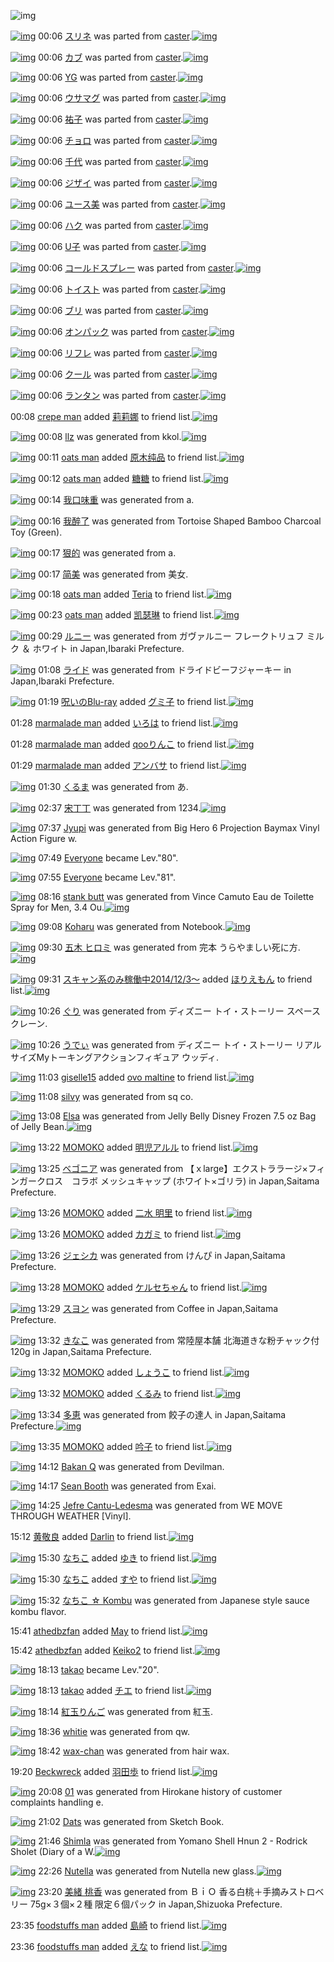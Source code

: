 ![img](http://gdrive-cdn.herokuapp.com/get/0B-nxIpt4DE2TdGhPalFPcFpSY0E/512px-barcode.png)

[![img](http://www.deviantsart.com/2g1080f.png)](http://www.barcodekanojo.com/kanojo/753433/%E3%82%B9%E3%83%AA%E3%83%8D) 00:06 [スリネ](http://www.barcodekanojo.com/kanojo/753433/%E3%82%B9%E3%83%AA%E3%83%8D) was parted from [caster](http://www.barcodekanojo.com/kanojo/753433/%E3%82%B9%E3%83%AA%E3%83%8D).[![img](http://www.deviantsart.com/n3nut1.jpeg)](http://www.barcodekanojo.com/user/240377/caster) 

[![img](http://www.deviantsart.com/3ue7g7q.png)](http://www.barcodekanojo.com/kanojo/756408/%E3%82%AB%E3%83%96) 00:06 [カブ](http://www.barcodekanojo.com/kanojo/756408/%E3%82%AB%E3%83%96) was parted from [caster](http://www.barcodekanojo.com/kanojo/756408/%E3%82%AB%E3%83%96).[![img](http://www.deviantsart.com/n3nut1.jpeg)](http://www.barcodekanojo.com/user/240377/caster) 

[![img](http://www.deviantsart.com/13mvmog.png)](http://www.barcodekanojo.com/kanojo/754285/YG) 00:06 [YG](http://www.barcodekanojo.com/kanojo/754285/YG) was parted from [caster](http://www.barcodekanojo.com/kanojo/754285/YG).[![img](http://www.deviantsart.com/n3nut1.jpeg)](http://www.barcodekanojo.com/user/240377/caster) 

[![img](http://www.deviantsart.com/1ff95g.png)](http://www.barcodekanojo.com/kanojo/788418/%E3%82%A6%E3%82%B5%E3%83%9E%E3%82%B0) 00:06 [ウサマグ](http://www.barcodekanojo.com/kanojo/788418/%E3%82%A6%E3%82%B5%E3%83%9E%E3%82%B0) was parted from [caster](http://www.barcodekanojo.com/kanojo/788418/%E3%82%A6%E3%82%B5%E3%83%9E%E3%82%B0).[![img](http://www.deviantsart.com/n3nut1.jpeg)](http://www.barcodekanojo.com/user/240377/caster) 

[![img](http://www.deviantsart.com/3ap5o70.png)](http://www.barcodekanojo.com/kanojo/1290806/%E7%A5%90%E5%AD%90) 00:06 [祐子](http://www.barcodekanojo.com/kanojo/1290806/%E7%A5%90%E5%AD%90) was parted from [caster](http://www.barcodekanojo.com/kanojo/1290806/%E7%A5%90%E5%AD%90).[![img](http://www.deviantsart.com/n3nut1.jpeg)](http://www.barcodekanojo.com/user/240377/caster) 

[![img](http://www.deviantsart.com/19h71di.png)](http://www.barcodekanojo.com/kanojo/788187/%E3%83%81%E3%83%A7%E3%83%AD) 00:06 [チョロ](http://www.barcodekanojo.com/kanojo/788187/%E3%83%81%E3%83%A7%E3%83%AD) was parted from [caster](http://www.barcodekanojo.com/kanojo/788187/%E3%83%81%E3%83%A7%E3%83%AD).[![img](http://www.deviantsart.com/n3nut1.jpeg)](http://www.barcodekanojo.com/user/240377/caster) 

[![img](http://www.deviantsart.com/1tpm2af.png)](http://www.barcodekanojo.com/kanojo/791936/%E5%8D%83%E4%BB%A3) 00:06 [千代](http://www.barcodekanojo.com/kanojo/791936/%E5%8D%83%E4%BB%A3) was parted from [caster](http://www.barcodekanojo.com/kanojo/791936/%E5%8D%83%E4%BB%A3).[![img](http://www.deviantsart.com/n3nut1.jpeg)](http://www.barcodekanojo.com/user/240377/caster) 

[![img](http://www.deviantsart.com/3b5bdjk.png)](http://www.barcodekanojo.com/kanojo/795209/%E3%82%B8%E3%82%B6%E3%82%A4) 00:06 [ジザイ](http://www.barcodekanojo.com/kanojo/795209/%E3%82%B8%E3%82%B6%E3%82%A4) was parted from [caster](http://www.barcodekanojo.com/kanojo/795209/%E3%82%B8%E3%82%B6%E3%82%A4).[![img](http://www.deviantsart.com/n3nut1.jpeg)](http://www.barcodekanojo.com/user/240377/caster) 

[![img](http://www.deviantsart.com/1p3p9k8.png)](http://www.barcodekanojo.com/kanojo/795242/%E3%83%A6%E3%83%BC%E3%82%B9%E7%BE%8E) 00:06 [ユース美](http://www.barcodekanojo.com/kanojo/795242/%E3%83%A6%E3%83%BC%E3%82%B9%E7%BE%8E) was parted from [caster](http://www.barcodekanojo.com/kanojo/795242/%E3%83%A6%E3%83%BC%E3%82%B9%E7%BE%8E).[![img](http://www.deviantsart.com/n3nut1.jpeg)](http://www.barcodekanojo.com/user/240377/caster) 

[![img](http://www.deviantsart.com/1ke6cfa.png)](http://www.barcodekanojo.com/kanojo/757476/%E3%83%8F%E3%82%AF) 00:06 [ハク](http://www.barcodekanojo.com/kanojo/757476/%E3%83%8F%E3%82%AF) was parted from [caster](http://www.barcodekanojo.com/kanojo/757476/%E3%83%8F%E3%82%AF).[![img](http://www.deviantsart.com/n3nut1.jpeg)](http://www.barcodekanojo.com/user/240377/caster) 

[![img](http://www.deviantsart.com/29f8pat.png)](http://www.barcodekanojo.com/kanojo/761958/U%E5%AD%90) 00:06 [U子](http://www.barcodekanojo.com/kanojo/761958/U%E5%AD%90) was parted from [caster](http://www.barcodekanojo.com/kanojo/761958/U%E5%AD%90).[![img](http://www.deviantsart.com/n3nut1.jpeg)](http://www.barcodekanojo.com/user/240377/caster) 

[![img](http://www.deviantsart.com/30h5ona.png)](http://www.barcodekanojo.com/kanojo/34976/%E3%82%B3%E3%83%BC%E3%83%AB%E3%83%89%E3%82%B9%E3%83%97%E3%83%AC%E3%83%BC) 00:06 [コールドスプレー](http://www.barcodekanojo.com/kanojo/34976/%E3%82%B3%E3%83%BC%E3%83%AB%E3%83%89%E3%82%B9%E3%83%97%E3%83%AC%E3%83%BC) was parted from [caster](http://www.barcodekanojo.com/kanojo/34976/%E3%82%B3%E3%83%BC%E3%83%AB%E3%83%89%E3%82%B9%E3%83%97%E3%83%AC%E3%83%BC).[![img](http://www.deviantsart.com/n3nut1.jpeg)](http://www.barcodekanojo.com/user/240377/caster) 

[![img](http://www.deviantsart.com/11mdt2c.png)](http://www.barcodekanojo.com/kanojo/765970/%E3%83%88%E3%82%A4%E3%82%B9%E3%83%88) 00:06 [トイスト](http://www.barcodekanojo.com/kanojo/765970/%E3%83%88%E3%82%A4%E3%82%B9%E3%83%88) was parted from [caster](http://www.barcodekanojo.com/kanojo/765970/%E3%83%88%E3%82%A4%E3%82%B9%E3%83%88).[![img](http://www.deviantsart.com/n3nut1.jpeg)](http://www.barcodekanojo.com/user/240377/caster) 

[![img](http://www.deviantsart.com/3hbbser.png)](http://www.barcodekanojo.com/kanojo/766038/%E3%83%96%E3%83%AA) 00:06 [ブリ](http://www.barcodekanojo.com/kanojo/766038/%E3%83%96%E3%83%AA) was parted from [caster](http://www.barcodekanojo.com/kanojo/766038/%E3%83%96%E3%83%AA).[![img](http://www.deviantsart.com/n3nut1.jpeg)](http://www.barcodekanojo.com/user/240377/caster) 

[![img](http://www.deviantsart.com/33ap2ts.png)](http://www.barcodekanojo.com/kanojo/765667/%E3%82%AA%E3%83%B3%E3%83%91%E3%83%83%E3%82%AF) 00:06 [オンパック](http://www.barcodekanojo.com/kanojo/765667/%E3%82%AA%E3%83%B3%E3%83%91%E3%83%83%E3%82%AF) was parted from [caster](http://www.barcodekanojo.com/kanojo/765667/%E3%82%AA%E3%83%B3%E3%83%91%E3%83%83%E3%82%AF).[![img](http://www.deviantsart.com/n3nut1.jpeg)](http://www.barcodekanojo.com/user/240377/caster) 

[![img](http://www.deviantsart.com/2u08p59.png)](http://www.barcodekanojo.com/kanojo/731899/%E3%83%AA%E3%83%95%E3%83%AC) 00:06 [リフレ](http://www.barcodekanojo.com/kanojo/731899/%E3%83%AA%E3%83%95%E3%83%AC) was parted from [caster](http://www.barcodekanojo.com/kanojo/731899/%E3%83%AA%E3%83%95%E3%83%AC).[![img](http://www.deviantsart.com/n3nut1.jpeg)](http://www.barcodekanojo.com/user/240377/caster) 

[![img](http://www.deviantsart.com/1sro6jj.png)](http://www.barcodekanojo.com/kanojo/731824/%E3%82%AF%E3%83%BC%E3%83%AB) 00:06 [クール](http://www.barcodekanojo.com/kanojo/731824/%E3%82%AF%E3%83%BC%E3%83%AB) was parted from [caster](http://www.barcodekanojo.com/kanojo/731824/%E3%82%AF%E3%83%BC%E3%83%AB).[![img](http://www.deviantsart.com/n3nut1.jpeg)](http://www.barcodekanojo.com/user/240377/caster) 

[![img](http://www.deviantsart.com/13ssg79.png)](http://www.barcodekanojo.com/kanojo/728908/%E3%83%A9%E3%83%B3%E3%82%BF%E3%83%B3) 00:06 [ランタン](http://www.barcodekanojo.com/kanojo/728908/%E3%83%A9%E3%83%B3%E3%82%BF%E3%83%B3) was parted from [caster](http://www.barcodekanojo.com/kanojo/728908/%E3%83%A9%E3%83%B3%E3%82%BF%E3%83%B3).[![img](http://www.deviantsart.com/n3nut1.jpeg)](http://www.barcodekanojo.com/user/240377/caster) 

00:08 [crepe man](http://www.barcodekanojo.com/user/499333/crepe%20man) added [莉莉娜](http://www.barcodekanojo.com/kanojo/2132806/%E8%8E%89%E8%8E%89%E5%A8%9C) to friend list.[![img](http://www.deviantsart.com/2kacu3v.png)](http://www.barcodekanojo.com/kanojo/2132806/%E8%8E%89%E8%8E%89%E5%A8%9C) 

[![img](http://www.deviantsart.com/3iq8vq2.png)](http://www.barcodekanojo.com/kanojo/3190902/llz) 00:08 [llz](http://www.barcodekanojo.com/kanojo/3190902/llz) was generated from kkol.[![img](http://www.deviantsart.com/8i34l1.jpeg)](http://www.barcodekanojo.com/product_images/barcode/6015015/1419606486/kkol.jpg) 

[![img](http://www.deviantsart.com/8i34l1.jpeg)](http://www.barcodekanojo.com/user/499332/oats%20man) 00:11 [oats man](http://www.barcodekanojo.com/user/499332/oats%20man) added [原木纯品](http://www.barcodekanojo.com/kanojo/1210356/%E5%8E%9F%E6%9C%A8%E7%BA%AF%E5%93%81) to friend list.[![img](http://www.deviantsart.com/10guppa.png)](http://www.barcodekanojo.com/kanojo/1210356/%E5%8E%9F%E6%9C%A8%E7%BA%AF%E5%93%81) 

[![img](http://www.deviantsart.com/8i34l1.jpeg)](http://www.barcodekanojo.com/user/499332/oats%20man) 00:12 [oats man](http://www.barcodekanojo.com/user/499332/oats%20man) added [糖糖](http://www.barcodekanojo.com/kanojo/2569860/%E7%B3%96%E7%B3%96) to friend list.[![img](http://www.deviantsart.com/o61v9m.png)](http://www.barcodekanojo.com/kanojo/2569860/%E7%B3%96%E7%B3%96) 

[![img](http://www.deviantsart.com/337d874.png)](http://www.barcodekanojo.com/kanojo/3190903/%E6%88%91%E5%8F%A3%E5%91%B3%E9%87%8D) 00:14 [我口味重](http://www.barcodekanojo.com/kanojo/3190903/%E6%88%91%E5%8F%A3%E5%91%B3%E9%87%8D) was generated from a.

[![img](http://www.deviantsart.com/3evgmut.png)](http://www.barcodekanojo.com/kanojo/3190904/%E6%88%91%E9%86%89%E4%BA%86) 00:16 [我醉了](http://www.barcodekanojo.com/kanojo/3190904/%E6%88%91%E9%86%89%E4%BA%86) was generated from Tortoise Shaped Bamboo Charcoal Toy (Green).

[![img](http://www.deviantsart.com/1q1rdb7.png)](http://www.barcodekanojo.com/kanojo/3190905/%E7%8B%A0%E7%9A%84) 00:17 [狠的](http://www.barcodekanojo.com/kanojo/3190905/%E7%8B%A0%E7%9A%84) was generated from a.

[![img](http://www.deviantsart.com/59u0ve.png)](http://www.barcodekanojo.com/kanojo/3190906/%E7%AE%80%E7%BE%8E) 00:17 [简美](http://www.barcodekanojo.com/kanojo/3190906/%E7%AE%80%E7%BE%8E) was generated from 美女.

[![img](http://www.deviantsart.com/8i34l1.jpeg)](http://www.barcodekanojo.com/user/499332/oats%20man) 00:18 [oats man](http://www.barcodekanojo.com/user/499332/oats%20man) added [Teria](http://www.barcodekanojo.com/kanojo/1459645/Teria) to friend list.[![img](http://www.deviantsart.com/pmbmuo.png)](http://www.barcodekanojo.com/kanojo/1459645/Teria) 

[![img](http://www.deviantsart.com/8i34l1.jpeg)](http://www.barcodekanojo.com/user/499332/oats%20man) 00:23 [oats man](http://www.barcodekanojo.com/user/499332/oats%20man) added [凯瑟琳](http://www.barcodekanojo.com/kanojo/3041842/%E5%87%AF%E7%91%9F%E7%90%B3) to friend list.[![img](http://www.deviantsart.com/2j7olr0.png)](http://www.barcodekanojo.com/kanojo/3041842/%E5%87%AF%E7%91%9F%E7%90%B3) 

[![img](http://www.deviantsart.com/1gmuv9h.png)](http://www.barcodekanojo.com/kanojo/3190907/%E3%83%AB%E3%83%8B%E3%83%BC) 00:29 [ルニー](http://www.barcodekanojo.com/kanojo/3190907/%E3%83%AB%E3%83%8B%E3%83%BC) was generated from ガヴァルニー フレークトリュフ ミルク ＆ ホワイト in Japan,Ibaraki Prefecture.

[![img](http://www.deviantsart.com/3fkdpsq.png)](http://www.barcodekanojo.com/kanojo/3190908/%E3%83%A9%E3%82%A4%E3%83%89) 01:08 [ライド](http://www.barcodekanojo.com/kanojo/3190908/%E3%83%A9%E3%82%A4%E3%83%89) was generated from ドライドビーフジャーキー in Japan,Ibaraki Prefecture.

[![img](http://www.deviantsart.com/p8avmd.jpeg)](http://www.barcodekanojo.com/user/243256/%E5%91%AA%E3%81%84%E3%81%AEBlu-ray) 01:19 [呪いのBlu-ray](http://www.barcodekanojo.com/user/243256/%E5%91%AA%E3%81%84%E3%81%AEBlu-ray) added [グミ子](http://www.barcodekanojo.com/kanojo/46112/%E3%82%B0%E3%83%9F%E5%AD%90) to friend list.[![img](http://www.deviantsart.com/3s1v4lv.png)](http://www.barcodekanojo.com/kanojo/46112/%E3%82%B0%E3%83%9F%E5%AD%90) 

01:28 [marmalade man](http://www.barcodekanojo.com/user/499334/marmalade%20man) added [いろは](http://www.barcodekanojo.com/kanojo/1324102/%E3%81%84%E3%82%8D%E3%81%AF) to friend list.[![img](http://www.deviantsart.com/3ismmoe.png)](http://www.barcodekanojo.com/kanojo/1324102/%E3%81%84%E3%82%8D%E3%81%AF) 

01:28 [marmalade man](http://www.barcodekanojo.com/user/499334/marmalade%20man) added [qooりんこ](http://www.barcodekanojo.com/kanojo/2540097/qoo%E3%82%8A%E3%82%93%E3%81%93) to friend list.[![img](http://www.deviantsart.com/qvk95r.png)](http://www.barcodekanojo.com/kanojo/2540097/qoo%E3%82%8A%E3%82%93%E3%81%93) 

01:29 [marmalade man](http://www.barcodekanojo.com/user/499334/marmalade%20man) added [アンバサ](http://www.barcodekanojo.com/kanojo/51890/%E3%82%A2%E3%83%B3%E3%83%90%E3%82%B5) to friend list.[![img](http://www.deviantsart.com/3bbsqp6.png)](http://www.barcodekanojo.com/kanojo/51890/%E3%82%A2%E3%83%B3%E3%83%90%E3%82%B5) 

[![img](http://www.deviantsart.com/ld8ri1.png)](http://www.barcodekanojo.com/kanojo/3190909/%E3%81%8F%E3%82%8B%E3%81%BE) 01:30 [くるま](http://www.barcodekanojo.com/kanojo/3190909/%E3%81%8F%E3%82%8B%E3%81%BE) was generated from あ.

[![img](http://www.deviantsart.com/12hij1q.png)](http://www.barcodekanojo.com/kanojo/3190910/%E5%AE%8B%E4%B8%81%E4%B8%81) 02:37 [宋丁丁](http://www.barcodekanojo.com/kanojo/3190910/%E5%AE%8B%E4%B8%81%E4%B8%81) was generated from 1234.[![img](http://www.deviantsart.com/2ikok4m.jpeg)](http://www.barcodekanojo.com/product_images/barcode/6015031/1419615409/50x50x1234.jpg,qw=88,ah=88.pagespeed.ic.sRuR0ogevZ.jpg) 

[![img](http://www.deviantsart.com/3bdoj0u.png)](http://www.barcodekanojo.com/kanojo/3190911/Jyupi) 07:37 [Jyupi](http://www.barcodekanojo.com/kanojo/3190911/Jyupi) was generated from Big Hero 6 Projection Baymax Vinyl Action Figure w.

[![img](http://www.deviantsart.com/3cp16cr.jpeg)](http://www.barcodekanojo.com/user/229080/Everyone) 07:49 [Everyone](http://www.barcodekanojo.com/user/229080/Everyone) became Lev."80".

[![img](http://www.deviantsart.com/3cp16cr.jpeg)](http://www.barcodekanojo.com/user/229080/Everyone) 07:55 [Everyone](http://www.barcodekanojo.com/user/229080/Everyone) became Lev."81".

[![img](http://www.deviantsart.com/3l34oiv.png)](http://www.barcodekanojo.com/kanojo/3190912/stank%20butt) 08:16 [stank butt](http://www.barcodekanojo.com/kanojo/3190912/stank%20butt) was generated from Vince Camuto Eau de Toilette Spray for Men, 3.4 Ou.[![img](http://www.deviantsart.com/3for55e.jpeg)](http://www.barcodekanojo.com/product_images/barcode/6015033/1419635745/Vince%20Camuto%20Eau%20de%20Toilette%20Spray%20for%20Men%2C%203.4%20Ou.jpg) 

[![img](http://www.deviantsart.com/3ep1rnq.png)](http://www.barcodekanojo.com/kanojo/3190913/Koharu) 09:08 [Koharu](http://www.barcodekanojo.com/kanojo/3190913/Koharu) was generated from Notebook.[![img](http://www.deviantsart.com/2btira2.jpeg)](http://www.barcodekanojo.com/product_images/barcode/6015034/1419638846/Notebook.jpg) 

[![img](http://www.deviantsart.com/3d8aug4.png)](http://www.barcodekanojo.com/kanojo/3190914/%E4%BA%94%E6%9C%A8%20%E3%83%92%E3%83%AD%E3%83%9F) 09:30 [五木 ヒロミ](http://www.barcodekanojo.com/kanojo/3190914/%E4%BA%94%E6%9C%A8%20%E3%83%92%E3%83%AD%E3%83%9F) was generated from 完本 うらやましい死に方.[![img](http://www.deviantsart.com/3hj9bq5.jpeg)](http://www.barcodekanojo.com/product_images/barcode/6015035/1419640177/%E5%AE%8C%E6%9C%AC%20%E3%81%86%E3%82%89%E3%82%84%E3%81%BE%E3%81%97%E3%81%84%E6%AD%BB%E3%81%AB%E6%96%B9.jpg) 

[![img](http://www.deviantsart.com/99ugn1.jpeg)](http://www.barcodekanojo.com/user/6029/%E3%82%B9%E3%82%AD%E3%83%A3%E3%83%B3%E7%B3%BB%E3%81%AE%E3%81%BF%E7%A8%BC%E5%83%8D%E4%B8%AD2014%2F12%2F3%EF%BD%9E) 09:31 [スキャン系のみ稼働中2014/12/3～](http://www.barcodekanojo.com/user/6029/%E3%82%B9%E3%82%AD%E3%83%A3%E3%83%B3%E7%B3%BB%E3%81%AE%E3%81%BF%E7%A8%BC%E5%83%8D%E4%B8%AD2014%2F12%2F3%EF%BD%9E) added [ほりえもん](http://www.barcodekanojo.com/kanojo/2581423/%E3%81%BB%E3%82%8A%E3%81%88%E3%82%82%E3%82%93) to friend list.[![img](http://www.deviantsart.com/1nmpo64.png)](http://www.barcodekanojo.com/kanojo/2581423/%E3%81%BB%E3%82%8A%E3%81%88%E3%82%82%E3%82%93) 

[![img](http://www.deviantsart.com/33g8cmh.png)](http://www.barcodekanojo.com/kanojo/3190915/%E3%81%90%E3%82%8A) 10:26 [ぐり](http://www.barcodekanojo.com/kanojo/3190915/%E3%81%90%E3%82%8A) was generated from ディズニー トイ・ストーリー スペースクレーン.

[![img](http://www.deviantsart.com/dtjoff.png)](http://www.barcodekanojo.com/kanojo/3190916/%E3%81%86%E3%81%A7%E3%81%83) 10:26 [うでぃ](http://www.barcodekanojo.com/kanojo/3190916/%E3%81%86%E3%81%A7%E3%81%83) was generated from ディズニー トイ・ストーリー リアルサイズMyトーキングアクションフィギュア ウッディ.

[![img](http://www.deviantsart.com/2jhcop9.jpeg)](http://www.barcodekanojo.com/user/483331/giselle15) 11:03 [giselle15](http://www.barcodekanojo.com/user/483331/giselle15) added [ovo maltine](http://www.barcodekanojo.com/kanojo/1229908/ovo%20maltine) to friend list.[![img](http://www.deviantsart.com/3sn8ddi.png)](http://www.barcodekanojo.com/kanojo/1229908/ovo%20maltine) 

[![img](http://www.deviantsart.com/3h472j8.png)](http://www.barcodekanojo.com/kanojo/3190917/silvy) 11:08 [silvy](http://www.barcodekanojo.com/kanojo/3190917/silvy) was generated from sq co.

[![img](http://www.deviantsart.com/db83si.png)](http://www.barcodekanojo.com/kanojo/3190918/Elsa) 13:08 [Elsa](http://www.barcodekanojo.com/kanojo/3190918/Elsa) was generated from Jelly Belly Disney Frozen 7.5 oz Bag of Jelly Bean.[![img](http://www.deviantsart.com/1bbppf6.jpeg)](http://www.barcodekanojo.com/product_images/barcode/6015041/1419653300/Jelly%20Belly%20Disney%20Frozen%207.5%20oz%20Bag%20of%20Jelly%20Bean.jpg) 

[![img](http://www.deviantsart.com/117ca48.jpeg)](http://www.barcodekanojo.com/user/294413/MOMOKO) 13:22 [MOMOKO](http://www.barcodekanojo.com/user/294413/MOMOKO) added [明児アルル](http://www.barcodekanojo.com/kanojo/3110497/%E6%98%8E%E5%85%90%E3%82%A2%E3%83%AB%E3%83%AB) to friend list.[![img](http://www.deviantsart.com/1d7ks1l.png)](http://www.barcodekanojo.com/kanojo/3110497/%E6%98%8E%E5%85%90%E3%82%A2%E3%83%AB%E3%83%AB) 

[![img](http://www.deviantsart.com/3u8crj7.png)](http://www.barcodekanojo.com/kanojo/3190919/%E3%83%99%E3%82%B4%E3%83%8B%E3%82%A2) 13:25 [ベゴニア](http://www.barcodekanojo.com/kanojo/3190919/%E3%83%99%E3%82%B4%E3%83%8B%E3%82%A2) was generated from 【ｘlarge】エクストララージ×フィンガークロス　コラボ メッシュキャップ (ホワイト×ゴリラ) in Japan,Saitama Prefecture.

[![img](http://www.deviantsart.com/117ca48.jpeg)](http://www.barcodekanojo.com/user/294413/MOMOKO) 13:26 [MOMOKO](http://www.barcodekanojo.com/user/294413/MOMOKO) added [二水 明里](http://www.barcodekanojo.com/kanojo/2754606/%E4%BA%8C%E6%B0%B4%20%E6%98%8E%E9%87%8C) to friend list.[![img](http://www.deviantsart.com/1fheftc.png)](http://www.barcodekanojo.com/kanojo/2754606/%E4%BA%8C%E6%B0%B4%20%E6%98%8E%E9%87%8C) 

[![img](http://www.deviantsart.com/117ca48.jpeg)](http://www.barcodekanojo.com/user/294413/MOMOKO) 13:26 [MOMOKO](http://www.barcodekanojo.com/user/294413/MOMOKO) added [カガミ](http://www.barcodekanojo.com/kanojo/413046/%E3%82%AB%E3%82%AC%E3%83%9F) to friend list.[![img](http://www.deviantsart.com/1ghi64h.png)](http://www.barcodekanojo.com/kanojo/413046/%E3%82%AB%E3%82%AC%E3%83%9F) 

[![img](http://www.deviantsart.com/c8934r.png)](http://www.barcodekanojo.com/kanojo/3190920/%E3%82%B8%E3%82%A7%E3%82%B7%E3%82%AB) 13:26 [ジェシカ](http://www.barcodekanojo.com/kanojo/3190920/%E3%82%B8%E3%82%A7%E3%82%B7%E3%82%AB) was generated from けんぴ in Japan,Saitama Prefecture.

[![img](http://www.deviantsart.com/117ca48.jpeg)](http://www.barcodekanojo.com/user/294413/MOMOKO) 13:28 [MOMOKO](http://www.barcodekanojo.com/user/294413/MOMOKO) added [ケルセちゃん](http://www.barcodekanojo.com/kanojo/2433642/%E3%82%B1%E3%83%AB%E3%82%BB%E3%81%A1%E3%82%83%E3%82%93) to friend list.[![img](http://www.deviantsart.com/30gn3.png)](http://www.barcodekanojo.com/kanojo/2433642/%E3%82%B1%E3%83%AB%E3%82%BB%E3%81%A1%E3%82%83%E3%82%93) 

[![img](http://www.deviantsart.com/2rhaoob.png)](http://www.barcodekanojo.com/kanojo/3190921/%E3%82%B9%E3%83%A8%E3%83%B3) 13:29 [スヨン](http://www.barcodekanojo.com/kanojo/3190921/%E3%82%B9%E3%83%A8%E3%83%B3) was generated from Coffee in Japan,Saitama Prefecture.

[![img](http://www.deviantsart.com/2ni3sa4.png)](http://www.barcodekanojo.com/kanojo/3190922/%E3%81%8D%E3%81%AA%E3%81%93) 13:32 [きなこ](http://www.barcodekanojo.com/kanojo/3190922/%E3%81%8D%E3%81%AA%E3%81%93) was generated from 常陸屋本舗 北海道きな粉チャック付 120g in Japan,Saitama Prefecture.

[![img](http://www.deviantsart.com/117ca48.jpeg)](http://www.barcodekanojo.com/user/294413/MOMOKO) 13:32 [MOMOKO](http://www.barcodekanojo.com/user/294413/MOMOKO) added [しょうこ](http://www.barcodekanojo.com/kanojo/21179/%E3%81%97%E3%82%87%E3%81%86%E3%81%93) to friend list.[![img](http://www.deviantsart.com/mtgbtq.png)](http://www.barcodekanojo.com/kanojo/21179/%E3%81%97%E3%82%87%E3%81%86%E3%81%93) 

[![img](http://www.deviantsart.com/117ca48.jpeg)](http://www.barcodekanojo.com/user/294413/MOMOKO) 13:32 [MOMOKO](http://www.barcodekanojo.com/user/294413/MOMOKO) added [くるみ](http://www.barcodekanojo.com/kanojo/2150280/%E3%81%8F%E3%82%8B%E3%81%BF) to friend list.[![img](http://www.deviantsart.com/80le8k.png)](http://www.barcodekanojo.com/kanojo/2150280/%E3%81%8F%E3%82%8B%E3%81%BF) 

[![img](http://www.deviantsart.com/1qj5d5u.png)](http://www.barcodekanojo.com/kanojo/3190923/%E5%A4%9A%E6%81%B5) 13:34 [多恵](http://www.barcodekanojo.com/kanojo/3190923/%E5%A4%9A%E6%81%B5) was generated from 餃子の達人 in Japan,Saitama Prefecture.[![img](http://www.deviantsart.com/1o8dto9.jpeg)](http://www.barcodekanojo.com/product_images/barcode/4036373/1340538833/50x50x,PE9,PA4,P83,PE5,PAD,P90,PE3,P81,PAE,PE3,P81,P9F,PE3,P82,P8C.jpg,qw=88,ah=88.pagespeed.ic.Ri4CLx51sf.jpg) 

[![img](http://www.deviantsart.com/117ca48.jpeg)](http://www.barcodekanojo.com/user/294413/MOMOKO) 13:35 [MOMOKO](http://www.barcodekanojo.com/user/294413/MOMOKO) added [吟子](http://www.barcodekanojo.com/kanojo/2343/%E5%90%9F%E5%AD%90) to friend list.[![img](http://www.deviantsart.com/21ae41i.png)](http://www.barcodekanojo.com/kanojo/2343/%E5%90%9F%E5%AD%90) 

[![img](http://www.deviantsart.com/1d5hj7v.png)](http://www.barcodekanojo.com/kanojo/3190924/Bakan%20Q) 14:12 [Bakan Q](http://www.barcodekanojo.com/kanojo/3190924/Bakan%20Q) was generated from Devilman.

[![img](http://www.deviantsart.com/3n954o4.png)](http://www.barcodekanojo.com/kanojo/3190925/Sean%20Booth) 14:17 [Sean Booth](http://www.barcodekanojo.com/kanojo/3190925/Sean%20Booth) was generated from Exai.

[![img](http://www.deviantsart.com/4p52iq.png)](http://www.barcodekanojo.com/kanojo/3190926/Jefre%20Cantu-Ledesma) 14:25 [Jefre Cantu-Ledesma](http://www.barcodekanojo.com/kanojo/3190926/Jefre%20Cantu-Ledesma) was generated from WE MOVE THROUGH WEATHER [Vinyl].

15:12 [黄敬良](http://www.barcodekanojo.com/user/499344/%E9%BB%84%E6%95%AC%E8%89%AF) added [Darlin](http://www.barcodekanojo.com/kanojo/3100047/Darlin) to friend list.[![img](http://www.deviantsart.com/5nbohf.png)](http://www.barcodekanojo.com/kanojo/3100047/Darlin) 

[![img](http://www.deviantsart.com/1lb4fit.jpeg)](http://www.barcodekanojo.com/user/314581/%E3%81%AA%E3%81%A1%E3%81%93) 15:30 [なちこ](http://www.barcodekanojo.com/user/314581/%E3%81%AA%E3%81%A1%E3%81%93) added [ゆき](http://www.barcodekanojo.com/kanojo/2532807/%E3%82%86%E3%81%8D) to friend list.[![img](http://www.deviantsart.com/1mv36bh.png)](http://www.barcodekanojo.com/kanojo/2532807/%E3%82%86%E3%81%8D) 

[![img](http://www.deviantsart.com/1lb4fit.jpeg)](http://www.barcodekanojo.com/user/314581/%E3%81%AA%E3%81%A1%E3%81%93) 15:30 [なちこ](http://www.barcodekanojo.com/user/314581/%E3%81%AA%E3%81%A1%E3%81%93) added [すや](http://www.barcodekanojo.com/kanojo/79385/%E3%81%99%E3%82%84) to friend list.[![img](http://www.deviantsart.com/1qeucrq.png)](http://www.barcodekanojo.com/kanojo/79385/%E3%81%99%E3%82%84) 

[![img](http://www.deviantsart.com/jadn3s.png)](http://www.barcodekanojo.com/kanojo/3190927/%E3%81%AA%E3%81%A1%E3%81%93%20%E2%98%86%20Kombu) 15:32 [なちこ ☆ Kombu](http://www.barcodekanojo.com/kanojo/3190927/%E3%81%AA%E3%81%A1%E3%81%93%20%E2%98%86%20Kombu) was generated from Japanese style sauce kombu flavor.

15:41 [athedbzfan](http://www.barcodekanojo.com/user/499346/athedbzfan) added [May](http://www.barcodekanojo.com/kanojo/3183245/May) to friend list.[![img](http://www.deviantsart.com/25oqj35.png)](http://www.barcodekanojo.com/kanojo/3183245/May) 

15:42 [athedbzfan](http://www.barcodekanojo.com/user/499346/athedbzfan) added [Keiko2](http://www.barcodekanojo.com/kanojo/2658472/Keiko2) to friend list.[![img](http://www.deviantsart.com/2vc1e8.png)](http://www.barcodekanojo.com/kanojo/2658472/Keiko2) 

[![img](http://www.deviantsart.com/310vkjf.jpeg)](http://www.barcodekanojo.com/user/356613/takao) 18:13 [takao](http://www.barcodekanojo.com/user/356613/takao) became Lev."20".

[![img](http://www.deviantsart.com/310vkjf.jpeg)](http://www.barcodekanojo.com/user/356613/takao) 18:13 [takao](http://www.barcodekanojo.com/user/356613/takao) added [チエ](http://www.barcodekanojo.com/kanojo/58852/%E3%83%81%E3%82%A8) to friend list.[![img](http://www.deviantsart.com/3meri2u.png)](http://www.barcodekanojo.com/kanojo/58852/%E3%83%81%E3%82%A8) 

[![img](http://www.deviantsart.com/2ejgphd.png)](http://www.barcodekanojo.com/kanojo/3190928/%E7%B4%85%E7%8E%89%E3%82%8A%E3%82%93%E3%81%94) 18:14 [紅玉りんご](http://www.barcodekanojo.com/kanojo/3190928/%E7%B4%85%E7%8E%89%E3%82%8A%E3%82%93%E3%81%94) was generated from 紅玉.

[![img](http://www.deviantsart.com/2obv1db.png)](http://www.barcodekanojo.com/kanojo/3190929/whitie) 18:36 [whitie](http://www.barcodekanojo.com/kanojo/3190929/whitie) was generated from qw.

[![img](http://www.deviantsart.com/3lq2pv9.png)](http://www.barcodekanojo.com/kanojo/3190930/wax-chan) 18:42 [wax-chan](http://www.barcodekanojo.com/kanojo/3190930/wax-chan) was generated from hair wax.

19:20 [Beckwreck](http://www.barcodekanojo.com/user/491478/Beckwreck) added [羽田歩](http://www.barcodekanojo.com/kanojo/54498/%E7%BE%BD%E7%94%B0%E6%AD%A9) to friend list.[![img](http://www.deviantsart.com/mpamm5.png)](http://www.barcodekanojo.com/kanojo/54498/%E7%BE%BD%E7%94%B0%E6%AD%A9) 

[![img](http://www.deviantsart.com/3f7t8ej.png)](http://www.barcodekanojo.com/kanojo/3190931/01) 20:08 [01](http://www.barcodekanojo.com/kanojo/3190931/01) was generated from Hirokane history of customer complaints handling e.

[![img](http://www.deviantsart.com/1drc6sq.png)](http://www.barcodekanojo.com/kanojo/3190932/Dats) 21:02 [Dats](http://www.barcodekanojo.com/kanojo/3190932/Dats) was generated from Sketch Book.

[![img](http://www.deviantsart.com/1jo0hlk.png)](http://www.barcodekanojo.com/kanojo/3190933/Shimla) 21:46 [Shimla](http://www.barcodekanojo.com/kanojo/3190933/Shimla) was generated from Yomano Shell Hnun 2 - Rodrick Sholet (Diary of a W.[![img](http://www.deviantsart.com/13fs5df.jpeg)](http://www.barcodekanojo.com/product_images/barcode/6015070/1419684357/50x50xYomano,P20Shell,P20Hnun,P202,P20-,P20Rodrick,P20Sholet,P20,P28Diary,P20of,P20a,P20W.jpg,qw=88,ah=88.pagespeed.ic.27WQ9juKzw.jpg) 

[![img](http://www.deviantsart.com/34h2v9j.png)](http://www.barcodekanojo.com/kanojo/3190934/Nutella) 22:26 [Nutella](http://www.barcodekanojo.com/kanojo/3190934/Nutella) was generated from Nutella new glass.[![img](http://www.deviantsart.com/3gv7uq1.jpeg)](http://www.barcodekanojo.com/product_images/barcode/6015071/1419686773/Nutella%20new%20glass.jpg) 

[![img](http://www.deviantsart.com/21t6t50.png)](http://www.barcodekanojo.com/kanojo/3190935/%E7%BE%8E%E7%B7%92%20%E6%A1%83%E9%A6%99) 23:20 [美緒 桃香](http://www.barcodekanojo.com/kanojo/3190935/%E7%BE%8E%E7%B7%92%20%E6%A1%83%E9%A6%99) was generated from ＢｉＯ 香る白桃＋手摘みストロベリー 75g×３個×２種 限定６個パック in Japan,Shizuoka Prefecture.

23:35 [foodstuffs man](http://www.barcodekanojo.com/user/499352/foodstuffs%20man) added [島崎](http://www.barcodekanojo.com/kanojo/2581476/%E5%B3%B6%E5%B4%8E) to friend list.[![img](http://www.deviantsart.com/2r871l2.png)](http://www.barcodekanojo.com/kanojo/2581476/%E5%B3%B6%E5%B4%8E) 

23:36 [foodstuffs man](http://www.barcodekanojo.com/user/499352/foodstuffs%20man) added [えな](http://www.barcodekanojo.com/kanojo/2454820/%E3%81%88%E3%81%AA) to friend list.[![img](http://www.deviantsart.com/2as2mf6.png)](http://www.barcodekanojo.com/kanojo/2454820/%E3%81%88%E3%81%AA) 

